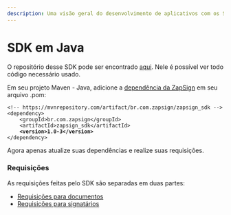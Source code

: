 ```yaml
---
description: Uma visão geral do desenvolvimento de aplicativos com os SDKs Java da Zapsign.
---
```


# SDK em Java

O repositório desse SDK pode ser encontrado [aqui](https://github.com/ZapSign/zapsign-sdkJava). Nele é possível ver todo código necessário usado.

Em seu projeto Maven - Java, adicione a [dependência da ZapSign](https://mvnrepository.com/artifact/br.com.zapsign/zapsign_sdk) em seu arquivo .pom:

<pre><code>&#x3C;!-- https://mvnrepository.com/artifact/br.com.zapsign/zapsign_sdk -->
&#x3C;dependency>
    &#x3C;groupId>br.com.zapsign&#x3C;/groupId>
    &#x3C;artifactId>zapsign_sdk&#x3C;/artifactId>
<strong>    &#x3C;version>1.0-3&#x3C;/version>
</strong>&#x3C;/dependency>
</code></pre>

Agora apenas atualize suas dependências e realize suas requisições.

### Requisições

As requisições feitas pelo SDK são separadas em duas partes:

* [Requisições para documentos](requisicoes-para-documentos/)
* [Requisições para signatários](requisicoes-para-signatarios/)

